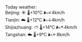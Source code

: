 Today weather:  
Beijing: ☀️   🌡️+10°C 🌬️↙4km/h  
Tianjin: ☁️   🌡️+12°C 🌬️↓4km/h  
Shijiazhuang: ⛅️  🌡️+14°C 🌬️↖4km/h  
Tangshan: ☁️   🌡️+9°C 🌬️←8km/h  

